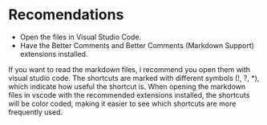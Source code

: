 # Recomendations

- Open the files in Visual Studio Code.
- Have the Better Comments and Better Comments (Markdown Support) extensions installed.

If you want to read the markdown files, i recommend you open them with visual studio code. The shortcuts are marked with different symbols (!, ?, *), which indicate how useful the shortcut is. When opening the markdown files in vscode with the recommended extensions installed, the shortcuts will be color coded, making it easier to see which shortcuts are more frequently used. 